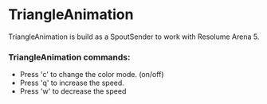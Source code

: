 # TriangleAnimation

TriangleAnimation is build as a SpoutSender to work with Resolume Arena 5.

### TriangleAnimation commands:

* Press 'c' to change the color mode. (on/off)
* Press 'q' to increase the speed.
* Press 'w' to decrease the speed